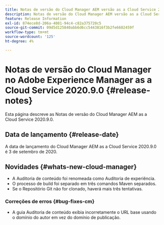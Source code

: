 ```yaml
---
title: Notas de versão do Cloud Manager AEM versão as a Cloud Service 2020.9.0
description: Notas de versão do Cloud Manager AEM versão as a Cloud Service 2020.9.0
feature: Release Information
exl-id: 874ece8d-206a-4081-94c4-c82a375720c5
source-git-commit: 09d5d125840abb6d6cc5443816f3b2fe6602459f
workflow-type: tm+mt
source-wordcount: '125'
ht-degree: 4%

---
```


# Notas de versão do Cloud Manager no Adobe Experience Manager as a Cloud Service 2020.9.0 {#release-notes}

Esta página descreve as Notas de versão do Cloud Manager AEM as a Cloud Service 2020.9.0.

## Data de lançamento {#release-date}

A data de lançamento do Cloud Manager AEM as a Cloud Service 2020.9.0 é 3 de setembro de 2020.

## Novidades {#whats-new-cloud-manager}

* A Auditoria de conteúdo foi renomeada como Auditoria de experiência.
* O processo de build foi separado em três comandos Maven separados.
* Se o Repositório Git não for clonado, haverá mais três tentativas.

### Correções de erros {#bug-fixes-cm}

* A guia Auditoria de conteúdo exibia incorretamente o URL base usando o domínio do autor em vez do domínio de publicação.
